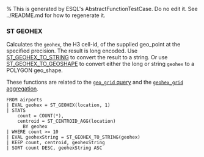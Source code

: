 % This is generated by ESQL's AbstractFunctionTestCase. Do no edit it. See ../README.md for how to regenerate it.

### ST GEOHEX
Calculates the `geohex`, the H3 cell-id, of the supplied geo_point at the specified precision.
The result is long encoded. Use [ST_GEOHEX_TO_STRING](#esql-st_geohex_to_string) to convert the result to a string.
Or use [ST_GEOHEX_TO_GEOSHAPE](#esql-st_geohex_to_geoshape) to convert either the long or string `geohex` to a
POLYGON geo_shape.

These functions are related to the [`geo_grid` query](/reference/query-languages/query-dsl/query-dsl-geo-grid-query)
and the [`geohex_grid` aggregation](/reference/aggregations/search-aggregations-bucket-geohexgrid-aggregation).

```esql
FROM airports
| EVAL geohex = ST_GEOHEX(location, 1)
| STATS
    count = COUNT(*),
    centroid = ST_CENTROID_AGG(location)
      BY geohex
| WHERE count >= 10
| EVAL geohexString = ST_GEOHEX_TO_STRING(geohex)
| KEEP count, centroid, geohexString
| SORT count DESC, geohexString ASC
```
